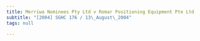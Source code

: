 ```yaml
---
title: Merriwa Nominees Pty Ltd v Romar Positioning Equipment Pte Ltd
subtitle: "[2004] SGHC 176 / 13\_August\_2004"
tags: null

---
```


